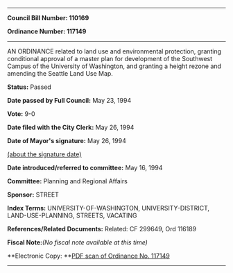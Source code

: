 

********

**Council Bill Number: 110169**
   
**Ordinance Number: 117149**
********

 AN ORDINANCE related to land use and environmental protection, granting conditional approval of a master plan for development of the Southwest Campus of the University of Washington, and granting a height rezone and amending the Seattle Land Use Map.

**Status:** Passed
   
**Date passed by Full Council:** May 23, 1994
   
**Vote:** 9-0
   
**Date filed with the City Clerk:** May 26, 1994
   
**Date of Mayor's signature:** May 26, 1994
   
[(about the signature date)](/~public/approvaldate.htm)
   
   
   
**Date introduced/referred to committee:** May 16, 1994
   
**Committee:** Planning and Regional Affairs
   
**Sponsor:** STREET
   
   
**Index Terms:** UNIVERSITY-OF-WASHINGTON, UNIVERSITY-DISTRICT, LAND-USE-PLANNING, STREETS, VACATING

**References/Related Documents:** Related: CF 299649, Ord 116189

**Fiscal Note:**_(No fiscal note available at this time)_

**Electronic Copy: **[PDF scan of Ordinance No. 117149](/~archives/Ordinances/Ord_117149.pdf)

********

